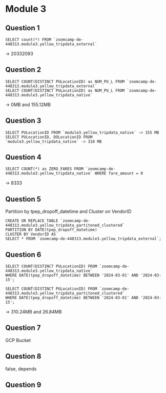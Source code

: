 # Module 3
## Question 1
    SELECT count(*) FROM `zoomcamp-de-448313.module3.yellow_tripdata_external`
-> 20332093

## Question 2
    SELECT COUNT(DISTINCT PULocationID) as NUM_PU_L FROM `zoomcamp-de-448313.module3.yellow_tripdata_external`
    SELECT COUNT(DISTINCT PULocationID) as NUM_PU_L FROM `zoomcamp-de-448313.module3.yellow_tripdata_native`

-> 0MB and 155.12MB

## Question 3
    SELECT PULocationID FROM `module3.yellow_tripdata_native` -> 155 MB
    SELECT PULocationID, DOLocationID FROM `module3.yellow_tripdata_native` -> 310 MB


## Question 4
    SELECT COUNT(*) as ZERO_FARES FROM `zoomcamp-de-448313.module3.yellow_tripdata_native` WHERE fare_amount = 0
-> 8333

## Question 5
Partition by tpep_dropoff_datetime and Cluster on VendorID

    CREATE OR REPLACE TABLE `zoomcamp-de-448313.module3.yellow_tripdata_partitoned_clustered`
    PARTITION BY DATE(tpep_dropoff_datetime)
    CLUSTER BY VendorID AS
    SELECT * FROM `zoomcamp-de-448313.module3.yellow_tripdata_external`;

## Question 6

    SELECT COUNT(DISTINCT PULocationID) FROM `zoomcamp-de-448313.module3.yellow_tripdata_native`
    WHERE DATE(tpep_dropoff_datetime) BETWEEN '2024-03-01' AND '2024-03-15';

    SELECT COUNT(DISTINCT PULocationID) FROM `zoomcamp-de-448313.module3.yellow_tripdata_partitoned_clustered`
    WHERE DATE(tpep_dropoff_datetime) BETWEEN '2024-03-01' AND '2024-03-15';

-> 310.24MB and 26.84MB

## Question 7
GCP Bucket

## Question 8
false, depends

## Question 9
